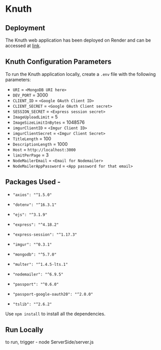 # Knuth


## Deployment

The Knuth web application has been deployed on Render and can be accessed at [link](https://knuth-programming-hub.onrender.com/).

## Knuth Configuration Parameters

To run the Knuth application locally, create a `.env` file with the following parameters:

- `URI` = `<MongoDB URI here>`
- `DEV_PORT` = 3000
- `CLIENT_ID` = `<Google OAuth Client ID>`
- `CLIENT_SECRET` = `<Google OAuth Client secret>`
- `SESSION_SECRET` = `<Express session secret>`
- `ImageUploadLimit` = 5
- `ImageSizeLimitInBytes` = 1048576
- `imgurClientID` = `<Imgur Client ID>`
- `imgurClientSecret` = `<Imgur Client Secret>`
- `TitleLength` = 100
- `DescriptionLength` = 1000
- `Host` = `http://localhost:3000`
- `limitPerPage` = 3
- `NodeMailerEmail` = `<Email for Nodemailer>`
- `NodeMailerAppPassword` = `<App password for that email>`

## Packages Used - 

*     "axios": "^1.5.0"
*     "dotenv": "^16.3.1"
*     "ejs": "^3.1.9"
*     "express": "^4.18.2"
*     "express-session": "^1.17.3"
*     "imgur": "^0.3.1"
*     "mongodb": "^5.7.0"
*     "multer": "^1.4.5-lts.1"
*     "nodemailer": "^6.9.5"
*     "passport": "^0.6.0"
*     "passport-google-oauth20": "^2.0.0"
*     "tslib": "^2.6.2"


Use ``npm install`` to install all the dependencies.

## Run Locally

to run, trigger - node ServerSide/server.js